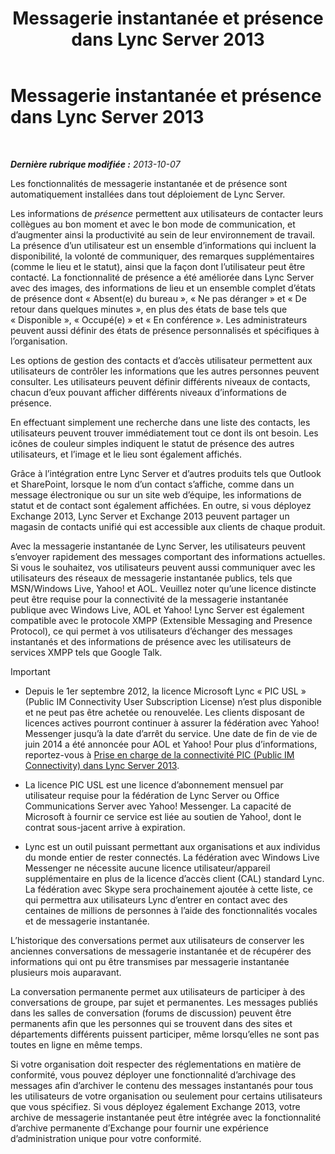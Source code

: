 ﻿---
title: Messagerie instantanée et présence dans Lync Server 2013
TOCTitle: Messagerie instantanée et présence
ms:assetid: 6a93ae95-3b64-410b-ab72-74dea232f065
ms:mtpsurl: https://technet.microsoft.com/fr-fr/library/Gg417162(v=OCS.15)
ms:contentKeyID: 49297511
ms.date: 05/20/2016
mtps_version: v=OCS.15
ms.translationtype: HT
---

# Messagerie instantanée et présence dans Lync Server 2013

 

_**Dernière rubrique modifiée :** 2013-10-07_

Les fonctionnalités de messagerie instantanée et de présence sont automatiquement installées dans tout déploiement de Lync Server.

Les informations de *présence* permettent aux utilisateurs de contacter leurs collègues au bon moment et avec le bon mode de communication, et d’augmenter ainsi la productivité au sein de leur environnement de travail. La présence d’un utilisateur est un ensemble d’informations qui incluent la disponibilité, la volonté de communiquer, des remarques supplémentaires (comme le lieu et le statut), ainsi que la façon dont l’utilisateur peut être contacté. La fonctionnalité de présence a été améliorée dans Lync Server avec des images, des informations de lieu et un ensemble complet d’états de présence dont « Absent(e) du bureau », « Ne pas déranger » et « De retour dans quelques minutes », en plus des états de base tels que « Disponible », « Occupé(e) » et « En conférence ». Les administrateurs peuvent aussi définir des états de présence personnalisés et spécifiques à l’organisation.

Les options de gestion des contacts et d’accès utilisateur permettent aux utilisateurs de contrôler les informations que les autres personnes peuvent consulter. Les utilisateurs peuvent définir différents niveaux de contacts, chacun d’eux pouvant afficher différents niveaux d’informations de présence.

En effectuant simplement une recherche dans une liste des contacts, les utilisateurs peuvent trouver immédiatement tout ce dont ils ont besoin. Les icônes de couleur simples indiquent le statut de présence des autres utilisateurs, et l’image et le lieu sont également affichés.

Grâce à l’intégration entre Lync Server et d’autres produits tels que Outlook et SharePoint, lorsque le nom d’un contact s’affiche, comme dans un message électronique ou sur un site web d’équipe, les informations de statut et de contact sont également affichées. En outre, si vous déployez Exchange 2013, Lync Server et Exchange 2013 peuvent partager un magasin de contacts unifié qui est accessible aux clients de chaque produit.

Avec la messagerie instantanée de Lync Server, les utilisateurs peuvent s’envoyer rapidement des messages comportant des informations actuelles. Si vous le souhaitez, vos utilisateurs peuvent aussi communiquer avec les utilisateurs des réseaux de messagerie instantanée publics, tels que MSN/Windows Live, Yahoo\! et AOL. Veuillez noter qu’une licence distincte peut être requise pour la connectivité de la messagerie instantanée publique avec Windows Live, AOL et Yahoo\! Lync Server est également compatible avec le protocole XMPP (Extensible Messaging and Presence Protocol), ce qui permet à vos utilisateurs d’échanger des messages instantanés et des informations de présence avec les utilisateurs de services XMPP tels que Google Talk.

> [!important]  
> <ul>
> <li><p>Depuis le 1er septembre 2012, la licence Microsoft Lync « PIC USL » (Public IM Connectivity User Subscription License) n’est plus disponible et ne peut pas être achetée ou renouvelée. Les clients disposant de licences actives pourront continuer à assurer la fédération avec Yahoo! Messenger jusqu’à la date d’arrêt du service. Une date de fin de vie de juin 2014 a été annoncée pour AOL et Yahoo! Pour plus d’informations, reportez-vous à <a href="lync-server-2013-support-for-public-instant-messenger-connectivity.md">Prise en charge de la connectivité PIC (Public IM Connectivity) dans Lync Server 2013</a>.</p></li>
> <li><p>La licence PIC USL est une licence d’abonnement mensuel par utilisateur requise pour la fédération de Lync Server ou Office Communications Server avec Yahoo! Messenger. La capacité de Microsoft à fournir ce service est liée au soutien de Yahoo!, dont le contrat sous-jacent arrive à expiration.</p></li>
> <li><p>Lync est un outil puissant permettant aux organisations et aux individus du monde entier de rester connectés. La fédération avec Windows Live Messenger ne nécessite aucune licence utilisateur/appareil supplémentaire en plus de la licence d’accès client (CAL) standard Lync. La fédération avec Skype sera prochainement ajoutée à cette liste, ce qui permettra aux utilisateurs Lync d’entrer en contact avec des centaines de millions de personnes à l’aide des fonctionnalités vocales et de messagerie instantanée.</p></li></ul>


L’historique des conversations permet aux utilisateurs de conserver les anciennes conversations de messagerie instantanée et de récupérer des informations qui ont pu être transmises par messagerie instantanée plusieurs mois auparavant.

La conversation permanente permet aux utilisateurs de participer à des conversations de groupe, par sujet et permanentes. Les messages publiés dans les salles de conversation (forums de discussion) peuvent être permanents afin que les personnes qui se trouvent dans des sites et départements différents puissent participer, même lorsqu’elles ne sont pas toutes en ligne en même temps.

Si votre organisation doit respecter des réglementations en matière de conformité, vous pouvez déployer une fonctionnalité d’archivage des messages afin d’archiver le contenu des messages instantanés pour tous les utilisateurs de votre organisation ou seulement pour certains utilisateurs que vous spécifiez. Si vous déployez également Exchange 2013, votre archive de messagerie instantanée peut être intégrée avec la fonctionnalité d’archive permanente d’Exchange pour fournir une expérience d’administration unique pour votre conformité.

